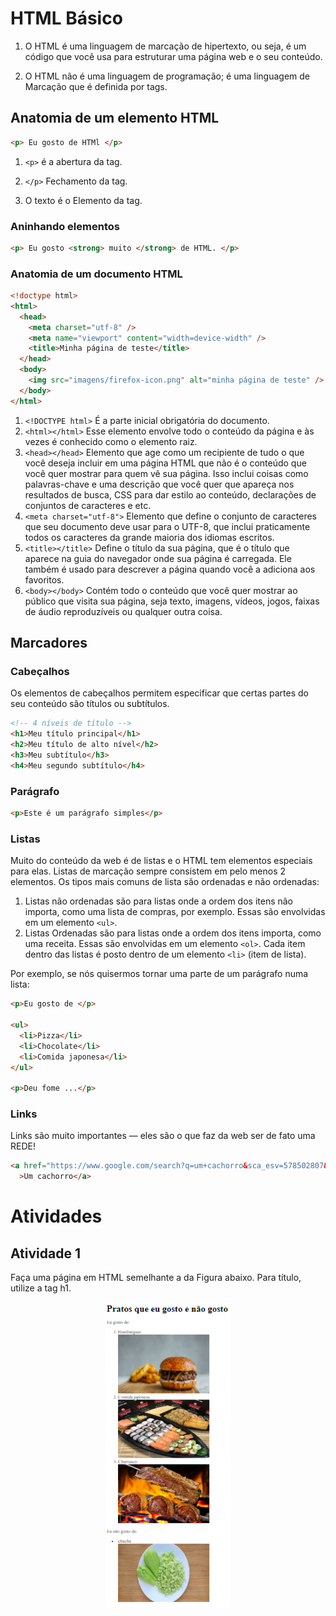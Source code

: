 # HTML Básico

1. O HTML é uma  linguagem de marcação de hipertexto, ou seja, é um código que você usa para estruturar uma página web e o seu conteúdo.

2. O HTML não é uma linguagem de programação; é uma linguagem de Marcação que é definida por tags.

## Anatomia de um elemento HTML

```HTML
<p> Eu gosto de HTMl </p>
```
1. ```<p>``` é a abertura da tag.

2. ```</p>``` Fechamento da tag.

3. O texto é o Elemento da tag.

### Aninhando elementos

```HTML
<p> Eu gosto <strong> muito </strong> de HTML. </p>
```

### Anatomia de um documento HTML

```HTML
<!doctype html>
<html>
  <head>
    <meta charset="utf-8" />
    <meta name="viewport" content="width=device-width" />
    <title>Minha página de teste</title>
  </head>
  <body>
    <img src="imagens/firefox-icon.png" alt="minha página de teste" />
  </body>
</html>
```

1. ```<!DOCTYPE html>```  É a parte inicial obrigatória do documento.
2. ```<html></html>```  Esse elemento envolve todo o conteúdo da página e às vezes é conhecido como o elemento raiz.
3. ```<head></head>```  Elemento que age como um recipiente de tudo o que você deseja incluir em uma página HTML que não é o conteúdo que você quer mostrar para quem vê sua página. Isso inclui coisas como palavras-chave e uma descrição que você quer que apareça nos resultados de busca, CSS para dar estilo ao conteúdo, declarações de conjuntos de caracteres e etc.
4. ```<meta charset="utf-8">```   Elemento que define o conjunto de caracteres que seu documento deve usar para o UTF-8, que inclui praticamente todos os caracteres da grande maioria dos idiomas escritos.
5. ```<title></title>```  Define o título da sua página, que é o título que aparece na guia do navegador onde sua página é carregada. Ele também é usado para descrever a página quando você a adiciona aos favoritos.
6. ```<body></body>```  Contém todo o conteúdo que você quer mostrar ao público que visita sua página, seja texto, imagens, vídeos, jogos, faixas de áudio reproduzíveis ou qualquer outra coisa.

## Marcadores

### Cabeçalhos

Os elementos de cabeçalhos permitem especificar que certas partes do seu conteúdo são títulos ou subtítulos.

``` HTML
<!-- 4 níveis de título -->
<h1>Meu título principal</h1>
<h2>Meu título de alto nível</h2>
<h3>Meu subtítulo</h3>
<h4>Meu segundo subtítulo</h4>
```

### Parágrafo

``` HTML
<p>Este é um parágrafo simples</p>
```

### Listas 

Muito do conteúdo da web é de listas e o HTML tem elementos especiais para elas. Listas de marcação sempre consistem em pelo menos 2 elementos. Os tipos mais comuns de lista são ordenadas e não ordenadas:

1. Listas não ordenadas são para listas onde a ordem dos itens não importa, como uma lista de compras, por exemplo. Essas são envolvidas em um elemento ```<ul>```.
2. Listas Ordenadas são para listas onde a ordem dos itens importa, como uma receita. Essas são envolvidas em um elemento ```<ol>```.
Cada item dentro das listas é posto dentro de um elemento ```<li>``` (item de lista).

Por exemplo, se nós quisermos tornar uma parte de um parágrafo numa lista:

```HTML
<p>Eu gosto de </p>

<ul>
  <li>Pizza</li>
  <li>Chocolate</li>
  <li>Comida japonesa</li>
</ul>

<p>Deu fome ...</p>

```

### Links
Links são muito importantes — eles são o que faz da web ser de fato uma REDE!
```HTML
<a href="https://www.google.com/search?q=um+cachorro&sca_esv=578502807&tbm=isch&sxsrf=AM9HkKk4o5BTREfHfUdickvEC0M5KzHgog:1698848952570&source=lnms&sa=X&ved=2ahUKEwil7eDCgaOCAxUbrpUCHUY6Dp4Q_AUoAXoECAMQAw&biw=1366&bih=619&dpr=1#imgrc=F-3KD-GXYHtdDM"
  >Um cachorro</a>
```
# Atividades 

## Atividade 1

Faça uma página em HTML semelhante a da Figura abaixo. Para título, utilize a tag h1. 

<p align="center">
  <img src="https://github.com/matheusdutra0207/HTML-b-sico/blob/main/imagens/atv-1-html.PNG" width="200" title="prog 1 e 2">
</p>
